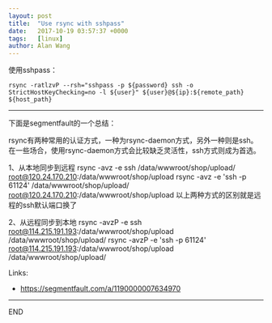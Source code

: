```yaml
---
layout: post
title:  "Use rsync with sshpass"
date:   2017-10-19 03:57:37 +0000
tags:   [linux]
author: Alan Wang
---
```


使用sshpass：

```
rsync -ratlzvP --rsh="sshpass -p ${password} ssh -o StrictHostKeyChecking=no -l ${user}" ${user}@${ip}:${remote_path} ${host_path}
```

---

下面是segmentfault的一个总结：

rsync有两种常用的认证方式，一种为rsync-daemon方式，另外一种则是ssh。
在一些场合，使用rsync-daemon方式会比较缺乏灵活性，ssh方式则成为首选。

1、从本地同步到远程
rsync -avz -e ssh /data/wwwroot/shop/upload/ root@120.24.170.210:/data/wwwroot/shop/upload
rsync -avz -e 'ssh -p 61124' /data/wwwroot/shop/upload/ root@120.24.170.210:/data/wwwroot/shop/upload
以上两种方式的区别就是远程的ssh默认端口换了

2、从远程同步到本地
rsync -avzP -e ssh root@114.215.191.193:/data/wwwroot/shop/upload /data/wwwroot/shop/upload/
rsync -avzP -e 'ssh -p 61124' root@114.215.191.193:/data/wwwroot/shop/upload /data/wwwroot/shop/upload/

Links:

- https://segmentfault.com/a/1190000007634970

---
END

